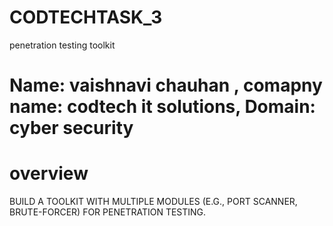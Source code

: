 # CODTECHTASK_3
penetration testing toolkit
# Name: vaishnavi chauhan , comapny name: codtech it solutions, Domain: cyber security
# overview 
BUILD A TOOLKIT WITH MULTIPLE MODULES (E.G., PORT SCANNER, BRUTE-FORCER) FOR PENETRATION TESTING.
